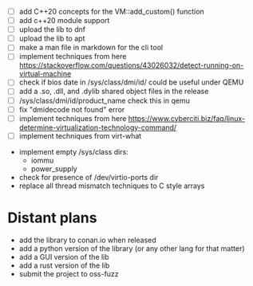 - [ ] add C++20 concepts for the VM::add_custom() function
- [ ] add c++20 module support 
- [ ] upload the lib to dnf 
- [ ] upload the lib to apt 
- [ ] make a man file in markdown for the cli tool
- [ ] implement techniques from here https://stackoverflow.com/questions/43026032/detect-running-on-virtual-machine
- [ ] check if bios date in /sys/class/dmi/id/ could be useful under QEMU
- [ ] add a .so, .dll, and .dylib shared object files in the release 
- [ ] /sys/class/dmi/id/product_name check this in qemu
- [ ] fix "dmidecode not found" error
- [ ] implement techniques from here https://www.cyberciti.biz/faq/linux-determine-virtualization-technology-command/
- [ ] implement techniques from virt-what
- implement empty /sys/class dirs:
    - iommu
    - power_supply
- check for presence of /dev/virtio-ports dir
- replace all thread mismatch techniques to C style arrays


# Distant plans
- add the library to conan.io when released
- add a python version of the library (or any other lang for that matter)
- add a GUI version of the lib
- add a rust version of the lib
- submit the project to oss-fuzz 
